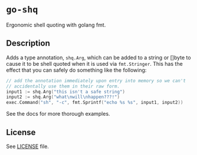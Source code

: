 # `go-shq`

Ergonomic shell quoting with golang fmt.

## Description

Adds a type annotation, `shq.Arg`, which can be added to a string or []byte
to cause it to be shell quoted when it is used via `fmt.Stringer`.  This has
the effect that you can safely do something like the following:

```go
// add the annotation immediately upon entry into memory so we can't
// accidentally use them in their raw form.
input1 := shq.Arg("this isn't a safe string")
input2 := shq.Arg("what\nwill\nhappen???!")
exec.Command("sh", "-c", fmt.Sprintf("echo %s %s", input1, input2))
```

See the docs for more thorough examples.

## License

See [LICENSE](./LICENSE) file.
